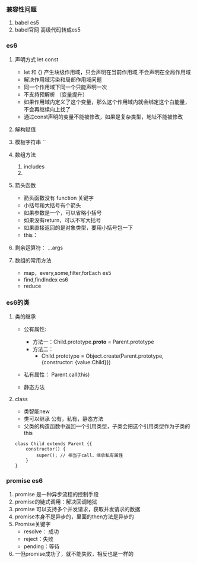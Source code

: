 ### 兼容性问题
1. babel es5
2. babel官网  高级代码转成es5

### es6
1. 声明方式  let const
    - let 和 {} 产生块级作用域，只会声明在当前作用域,不会声明在全局作用域
    - 解决作用域污染和局部作用域问题
    - 同一个作用域下同一个只能声明一次
    - 不支持预解析 （变量提升）
    - 如果作用域内定义了这个变量，那么这个作用域内就会绑定这个白能量，不会再继续向上找了
    - 通过const声明的变量不能被修改，如果是复杂类型，地址不能被修改

2. 解构赋值

3. 模板字符串 ``

4. 数组方法
    1. includes
    2. 

5. 箭头函数
    - 箭头函数没有 function 关键字
    - 小括号和大括号有个箭头
    - 如果参数是一个，可以省略小括号 
    - 如果没有return，可以不写大括号
    - 如果直接返回的是对象类型，要用小括号包一下
    - this：
    
6. 剩余运算符： ...args

7. 数组的常用方法
    - map，every,some,filter,forEach  es5
    - find,findIndex  es6
    - reduce


### es6的类
1. 类的继承
    - 公有属性: 
        - 方法一：Child.prototype.__proto__ = Parent.prototype
        - 方法二：
            - Child.prototype = Object.create(Parent.prototype,{constructor: {value:Child}}) 
            
    - 私有属性： Parent.call(this)
    - 静态方法

2. class
    - 类智能new
    - 类可以继承 公有，私有，静态方法
    - 父类的构造函数中返回一个引用类型，子类会把这个引用类型作为子类的this
    
    ```
    class Child extends Parent {{
        constructor() {
            super(); // 相当于call，继承私有属性
        }
    }
    ```

### promise es6
1. promise 是一种异步流程的控制手段
2. promise的链式调用：解决回调地狱
3. promise 可以支持多个并发请求，获取并发请求的数据
4. promise本身不是异步的，里面的then方法是异步的
5. Promise关键字
    - resolve： 成功
    - reject：失败
    - pending：等待
6. 一但promise成功了，就不能失败，相反也是一样的



